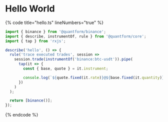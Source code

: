 # Hello World

{% code title="hello.ts" lineNumbers="true" %}
```typescript
import { binance } from '@quantform/binance';
import { describe, instrumentOf, rule } from '@quantform/core';
import { tap } from 'rxjs';

describe('hello', () => {
  rule('trace executed trades', session =>
    session.trade(instrumentOf('binance:btc-usdt')).pipe(
      tap(it => {
        const { base, quote } = it.instrument;

        console.log(`${quote.fixed(it.rate)}@${base.fixed(it.quantity)}`);
      })
    )
  );

  return [binance()];
});
```
{% endcode %}
